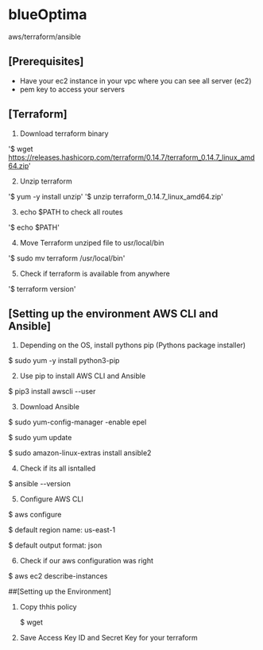 # blueOptima
aws/terraform/ansible

## [Prerequisites]
- Have your ec2 instance in your vpc where you can see all server (ec2)
- pem key to access your servers

## [Terraform]

1. Download terraform binary

 '$ wget https://releases.hashicorp.com/terraform/0.14.7/terraform_0.14.7_linux_amd64.zip'

2. Unzip terraform

 '$ yum -y install unzip'
 '$ unzip terraform_0.14.7_linux_amd64.zip'

3. echo $PATH to check all routes

  '$ echo $PATH'
  
4. Move Terraform unziped file to usr/local/bin

  '$ sudo mv terraform /usr/local/bin'
  
5. Check if terraform is available from anywhere

  '$ terraform version'
  
## [Setting up the environment AWS CLI and Ansible]

1. Depending on the OS, install pythons pip (Pythons package installer)

  $ sudo yum -y install python3-pip
  
2. Use pip to install AWS CLI and Ansible

  $ pip3 install awscli --user
  
3. Download Ansible

  $ sudo yum-config-manager -enable epel
  
  $ sudo yum update
  
  $ sudo amazon-linux-extras install ansible2

4. Check if its all isntalled

  $ ansible --version
  
5. Configure AWS CLI

  $ aws configure
  
  $ default region name: us-east-1
  
  $ default output format: json
  
6. Check if our aws configuration was right

  $ aws ec2 describe-instances
  
  
##[Setting up the Environment]

1. Copy thhis policy

   $ wget
   
2. Save Access Key ID and Secret Key for your terraform



